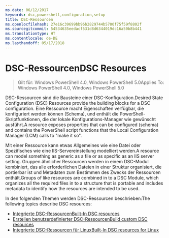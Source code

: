 ```yaml
---
ms.date: 06/12/2017
keywords: dsc,powershell,configuration,setup
title: DSC-Ressourcen
ms.openlocfilehash: 27e16c39699bb96b2829744b5700f75f59f8802f
ms.sourcegitcommit: 54534635eedacf531d8d6344019dc16a50b8b441
ms.translationtype: HT
ms.contentlocale: de-DE
ms.lasthandoff: 05/17/2018
---
```

# <a name="dsc-resources"></a><span data-ttu-id="7d67f-103">DSC-Ressourcen</span><span class="sxs-lookup"><span data-stu-id="7d67f-103">DSC Resources</span></span>

><span data-ttu-id="7d67f-104">Gilt für: Windows PowerShell 4.0, Windows PowerShell 5.0</span><span class="sxs-lookup"><span data-stu-id="7d67f-104">Applies To: Windows PowerShell 4.0, Windows PowerShell 5.0</span></span>

<span data-ttu-id="7d67f-105">DSC-Ressourcen sind die Bausteine einer DSC-Konfiguration.</span><span class="sxs-lookup"><span data-stu-id="7d67f-105">Desired State Configuration (DSC) Resources provide the building blocks for a DSC configuration.</span></span> <span data-ttu-id="7d67f-106">Eine Ressource macht Eigenschaften verfügbar, die konfiguriert werden können (Schema), und enthält die PowerShell-Skriptfunktionen, die der lokale Konfigurations-Manager wie gewünscht ausführt.</span><span class="sxs-lookup"><span data-stu-id="7d67f-106">A resource exposes properties that can be configured (schema) and contains the PowerShell script functions that the Local Configuration Manager (LCM) calls to "make it so".</span></span>

<span data-ttu-id="7d67f-107">Mit einer Ressource kann etwas Allgemeines wie eine Datei oder Spezifisches wie eine IIS-Servereinstellung modelliert werden.</span><span class="sxs-lookup"><span data-stu-id="7d67f-107">A resource can model something as generic as a file or as specific as an IIS server setting.</span></span>  <span data-ttu-id="7d67f-108">Gruppen ähnlicher Ressourcen werden in einem DSC-Modul kombiniert, das alle erforderlichen Dateien in einer Struktur organisiert, die portierbar ist und Metadaten zum Bestimmen des Zwecks der Ressourcen enthält.</span><span class="sxs-lookup"><span data-stu-id="7d67f-108">Groups of like resources are combined in to a DSC Module, which organizes all the required files in to a structure that is portable and includes metadata to identify how the resources are intended to be used.</span></span>

<span data-ttu-id="7d67f-109">In den folgenden Themen werden DSC-Ressourcen beschrieben:</span><span class="sxs-lookup"><span data-stu-id="7d67f-109">The following topics describe DSC resources:</span></span>

- [<span data-ttu-id="7d67f-110">Integrierte DSC-Ressourcen</span><span class="sxs-lookup"><span data-stu-id="7d67f-110">Built-In DSC resources</span></span>](builtInResource.md)
- [<span data-ttu-id="7d67f-111">Erstellen benutzerdefinierter DSC-Ressourcen</span><span class="sxs-lookup"><span data-stu-id="7d67f-111">Build custom DSC resources</span></span>](authoringResource.md)
- [<span data-ttu-id="7d67f-112">Integrierte DSC-Ressourcen für Linux</span><span class="sxs-lookup"><span data-stu-id="7d67f-112">Built-In DSC resources for Linux</span></span>](lnxBuiltInResources.md)